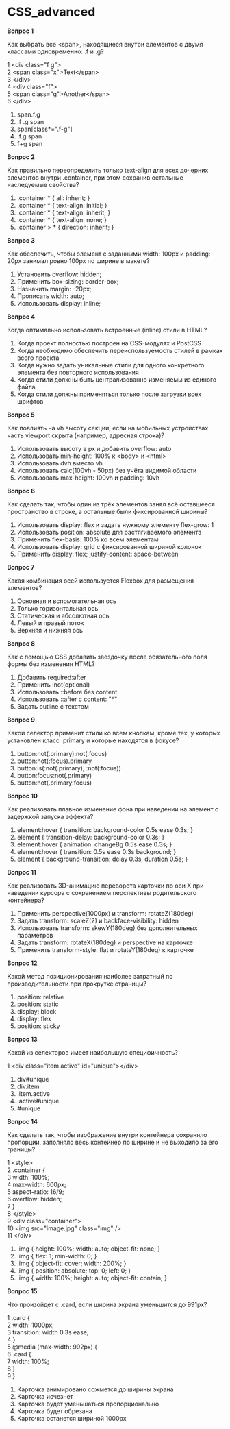 # **CSS\_advanced**

**Вопрос 1**

Как выбрать все \<span\>, находящиеся внутри элементов с двумя классами одновременно: .f и .g?

1 \<div class="f g"\>  
2   \<span class="x"\>Text\</span\>  
3 \</div\>  
4 \<div class="f"\>  
5   \<span class="g"\>Another\</span\>  
6 \</div\>

1. span.f.g  
2. .f .g span  
3. span\[class\*=".f-g"\]  
4. .f.g span  
5. f+g span

**Вопрос 2**

Как правильно переопределить только text-align для всех дочерних элементов внутри .container, при этом сохранив остальные наследуемые свойства?

1. .container \* { all: inherit; }  
2. .container \* { text-align: initial; }  
3. .container \* { text-align: inherit; }  
4. .container \* { text-align: none; }  
5. .container \> \* { direction: inherit; }

**Вопрос 3**

Как обеспечить, чтобы элемент с заданными width: 100px и padding: 20px занимал ровно 100px по ширине в макете?

1. Установить overflow: hidden;  
2. Применить box-sizing: border-box;  
3. Назначить margin: \-20px;  
4. Прописать width: auto;  
5. Использовать display: inline;

**Вопрос 4**

Когда оптимально использовать встроенные (inline) стили в HTML?

1. Когда проект полностью построен на CSS-модулях и PostCSS  
2. Когда необходимо обеспечить переиспользуемость стилей в рамках всего проекта  
3. Когда нужно задать уникальные стили для одного конкретного элемента без повторного использования  
4. Когда стили должны быть централизованно изменяемы из единого файла  
5. Когда стили должны применяться только после загрузки всех шрифтов

**Вопрос 5**

Как повлиять на vh высоту секции, если на мобильных устройствах часть viewport скрыта (например, адресная строка)?

1. Использовать высоту в px и добавить overflow: auto  
2. Использовать min-height: 100% к \<body\> и \<html\>  
3. Использовать dvh вместо vh  
4. Использовать calc(100vh \- 50px) без учёта видимой области  
5. Использовать max-height: 100vh и padding: 10vh

**Вопрос 6**

Как сделать так, чтобы один из трёх элементов занял всё оставшееся пространство в строке, а остальные были фиксированной ширины?

1. Использовать display: flex и задать нужному элементу flex-grow: 1  
2. Использовать position: absolute для растягиваемого элемента  
3. Применить flex-basis: 100% ко всем элементам  
4. Использовать display: grid с фиксированной шириной колонок  
5. Применить display: flex; justify-content: space-between

**Вопрос 7**

Какая комбинация осей используется Flexbox для размещения элементов?

1. Основная и вспомогательная ось  
2. Только горизонтальная ось  
3. Статическая и абсолютная ось  
4. Левый и правый поток  
5. Верхняя и нижняя ось

**Вопрос 8**

Как с помощью CSS добавить звездочку после обязательного поля формы без изменения HTML?

1. Добавить required:after  
2. Применить :not(optional)  
3. Использовать ::before без content  
4. Использовать ::after c content: "\*"  
5. Задать outline с текстом

**Вопрос 9**

Какой селектор применит стили ко всем кнопкам, кроме тех, у которых установлен класс .primary и которые находятся в фокусе?

1. button:not(.primary):not(:focus)  
2. button:not(:focus).primary  
3. button:is(:not(.primary), :not(:focus))  
4. button:focus:not(.primary)  
5. button:not(.primary:focus)

**Вопрос 10**

Как реализовать плавное изменение фона при наведении на элемент с задержкой запуска эффекта?

1. element:hover { transition: background-color 0.5s ease 0.3s; }  
2. element { transition-delay: background-color 0.3s; }  
3. element:hover { animation: changeBg 0.5s ease 0.3s; }  
4. element:hover { transition: 0.5s ease 0.3s background; }  
5. element { background-transition: delay 0.3s, duration 0.5s; }

**Вопрос 11**

Как реализовать 3D-анимацию переворота карточки по оси X при наведении курсора с сохранением перспективы родительского контейнера?

1. Применить perspective(1000px) и transform: rotateZ(180deg)  
2. Задать transform: scaleZ(2) и backface-visibility: hidden  
3. Использовать transform: skewY(180deg) без дополнительных параметров  
4. Задать transform: rotateX(180deg) и perspective на карточке  
5. Применить transform-style: flat и rotateY(180deg) к карточке

**Вопрос 12**

Какой метод позиционирования наиболее затратный по производительности при прокрутке страницы?

1. position: relative  
2. position: static  
3. display: block  
4. display: flex  
5. position: sticky

**Вопрос 13**

Какой из селекторов имеет наибольшую специфичность?

1 \<div class="item active" id="unique"\>\</div\>

1. div\#unique  
2. div.item  
3. .item.active  
4. .active\#unique  
5. \#unique

**Вопрос 14**

Как сделать так, чтобы изображение внутри контейнера сохраняло пропорции, заполняло весь контейнер по ширине и не выходило за его границы?

1 \<style\>  
2   .container {  
3     width: 100%;  
4     max-width: 600px;  
5     aspect-ratio: 16/9;  
6     overflow: hidden;  
7   }  
8 \</style\>  
9 \<div class="container"\>  
10   \<img src="image.jpg" class="img" /\>  
11 \</div\>

1. .img { height: 100%; width: auto; object-fit: none; }  
2. .img { flex: 1; min-width: 0; }  
3. .img { object-fit: cover; width: 200%; }  
4. .img { position: absolute; top: 0; left: 0; }  
5. .img { width: 100%; height: auto; object-fit: contain; }

**Вопрос 15**

Что произойдет с .card, если ширина экрана уменьшится до 991px?

1 .card {  
2   width: 1000px;  
3   transition: width 0.3s ease;  
4 }  
5 @media (max-width: 992px) {  
6   .card {  
7     width: 100%;  
8   }  
9 }

1. Карточка анимировано сожмется до ширины экрана  
2. Карточка исчезнет  
3. Карточка будет уменьшаться пропорционально  
4. Карточка будет обрезана  
5. Карточка останется шириной 1000px